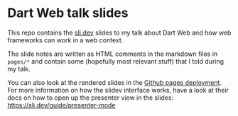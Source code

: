 # Dart Web talk slides

This repo contains the [sli.dev](https://sli.dev) slides to my talk about Dart Web and how web frameworks can work in a web context.  

The slide notes are written as HTML comments in the markdown files in `pages/*` and contain some (hopefully most relevant stuff) that I told during my talk.

You can also look at the rendered slides in the [Github pages deployment](https://1nternerd.github.io/dart-web-talk-slides/).  
For more information on how the slidev interface works, have a look at their docs on how to open up the presenter view in the slides: https://sli.dev/guide/presenter-mode
